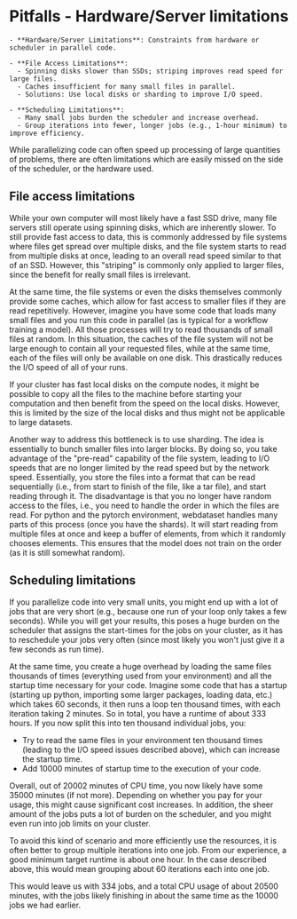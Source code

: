# Pitfalls - Hardware/Server limitations

```{admonition} Summary
- **Hardware/Server Limitations**: Constraints from hardware or scheduler in parallel code.

- **File Access Limitations**:
  - Spinning disks slower than SSDs; striping improves read speed for large files.
  - Caches insufficient for many small files in parallel.
  - Solutions: Use local disks or sharding to improve I/O speed.

- **Scheduling Limitations**:
  - Many small jobs burden the scheduler and increase overhead.
  - Group iterations into fewer, longer jobs (e.g., 1-hour minimum) to improve efficiency.
```

While parallelizing code can often speed up processing of large quantities of problems, there are often limitations
which are easily missed on the side of the scheduler, or the hardware used.

## File access limitations

While your own computer will most likely have a fast SSD drive, many file servers still operate using spinning
disks, which are inherently slower. To still provide fast access to data, this is commonly addressed by file
systems where files get spread over multiple disks, and the file system starts to read from multiple disks at
once, leading to an overall read speed similar to that of an SSD. However, this "striping" is commonly only
applied to larger files, since the benefit for really small files is irrelevant.

At the same time, the file systems or even the disks themselves commonly provide some caches, which allow for
fast access to smaller files if they are read repetitively. However, imagine you have some code that loads
many small files and you run this code in parallel (as is typical for a workflow training a model). All those
processes will try to read thousands of small files at random. In this situation, the caches of the file
system will not be large enough to contain all your requested files, while at the same time, each of the files
will only be available on one disk. This drastically reduces the I/O speed of all of your runs.

If your cluster has fast local disks on the compute nodes, it might be possible to copy all the files to the
machine before starting your computation and then benefit from the speed on the local disks. However, this is
limited by the size of the local disks and thus might not be applicable to large datasets.

Another way to address this bottleneck is to use sharding. The idea is essentially to bunch smaller files into
larger blocks. By doing so, you take advantage of the "pre-read" capability of the file system, leading to I/O
speeds that are no longer limited by the read speed but by the network speed. Essentially, you store the files
into a format that can be read sequentially (i.e., from start to finish of the file, like a tar file), and
start reading through it. The disadvantage is that you no longer have random access to the files, i.e., you need
to handle the order in which the files are read. For python and the pytorch environment, webdataset handles many
parts of this process (once you have the shards). It will start reading from multiple files at once and keep a
buffer of elements, from which it randomly chooses elements. This ensures that the model does not train on the
order (as it is still somewhat random).

## Scheduling limitations

If you parallelize code into very small units, you might end up with a lot of jobs that are very short (e.g.,
because one run of your loop only takes a few seconds). While you will get your results, this poses a huge
burden on the scheduler that assigns the start-times for the jobs on your cluster, as it has to reschedule your
jobs very often (since most likely you won't just give it a few seconds as run time).

At the same time, you create a huge overhead by loading the same files thousands of times (everything used from
your environment) and all the startup time necessary for your code. Imagine some code that has a startup
(starting up python, importing some larger packages, loading data, etc.) which takes 60 seconds, it then runs
a loop ten thousand times, with each iteration taking 2 minutes. So in total, you have a runtime of about 333
hours. If you now split this into ten thousand individual jobs, you:

- Try to read the same files in your environment ten thousand times (leading to the I/O speed issues described
  above), which can increase the startup time.
- Add 10000 minutes of startup time to the execution of your code.

Overall, out of 20002 minutes of CPU time, you now likely have some 35000 minutes (if not more). Depending on
whether you pay for your usage, this might cause significant cost increases. In addition, the sheer amount of
the jobs puts a lot of burden on the scheduler, and you might even run into job limits on your cluster.

To avoid this kind of scenario and more efficiently use the resources, it is often better to group multiple
iterations into one job. From our experience, a good minimum target runtime is about one hour. In the case
described above, this would mean grouping about 60 iterations each into one job.

This would leave us with 334 jobs, and a total CPU usage of about 20500 minutes, with the jobs likely finishing
in about the same time as the 10000 jobs we had earlier.
